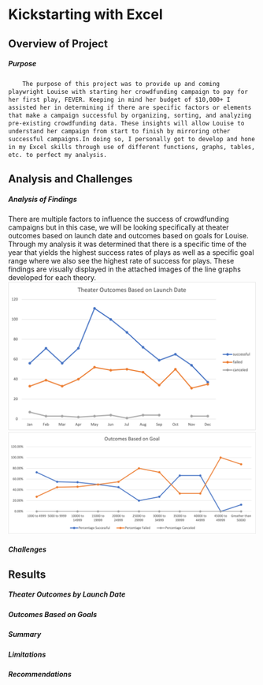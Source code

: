 # Kickstarting with Excel
## Overview of Project
##### Purpose
        The purpose of this project was to provide up and coming playwright Louise with starting her crowdfunding campaign to pay for her first play, FEVER. Keeping in mind her budget of $10,000+ I assisted her in determining if there are specific factors or elements that make a campaign successful by organizing, sorting, and analyzing pre-existing crowdfunding data. These insights will allow Louise to understand her campaign from start to finish by mirroring other successful campaigns.In doing so, I personally got to develop and hone in my Excel skills through use of different functions, graphs, tables, etc. to perfect my analysis.
## Analysis and Challenges
##### Analysis of Findings
There are multiple factors to influence the success of crowdfunding campaigns but in this case, we will be looking specifically at theater outcomes based on launch date and outcomes based on goals for Louise. Through my analysis it was determined that there is a specific time of the year that yields the highest success rates of plays as well as a specific goal range where we also see the highest rate of success for plays. These findings are visually displayed in the attached images of the line graphs developed for each theory.
![Theater Outcomes by Launch Date](Theater_Outcomes_vs_Launch.png)
![Outcomes Based on Goals](Outcomes_vs_Goals.png)
##### Challenges

## Results
##### Theater Outcomes by Launch Date
##### Outcomes Based on Goals
##### Summary
##### Limitations
##### Recommendations 
